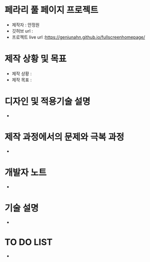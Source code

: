 # 페라리 풀 페이지 프로젝트
- 제작자 : 안정원
- 깃허브 url :
- 프로젝트 live url :https://geniunahn.github.io/fullscreenhomepage/

# 제작 상황 및 목표
- 제작 상황 : 
- 제작 목표 :

# 디자인 및 적용기술 설명
-

# 제작 과정에서의 문제와 극복 과정
-

# 개발자 노트
-

# 기술 설명
-

# TO DO LIST
- 

